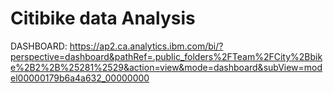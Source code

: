 # Citibike data Analysis
DASHBOARD:
https://ap2.ca.analytics.ibm.com/bi/?perspective=dashboard&pathRef=.public_folders%2FTeam%2FCity%2Bbike%2B2%2B%25281%2529&action=view&mode=dashboard&subView=model00000179b6a4a632_00000000
